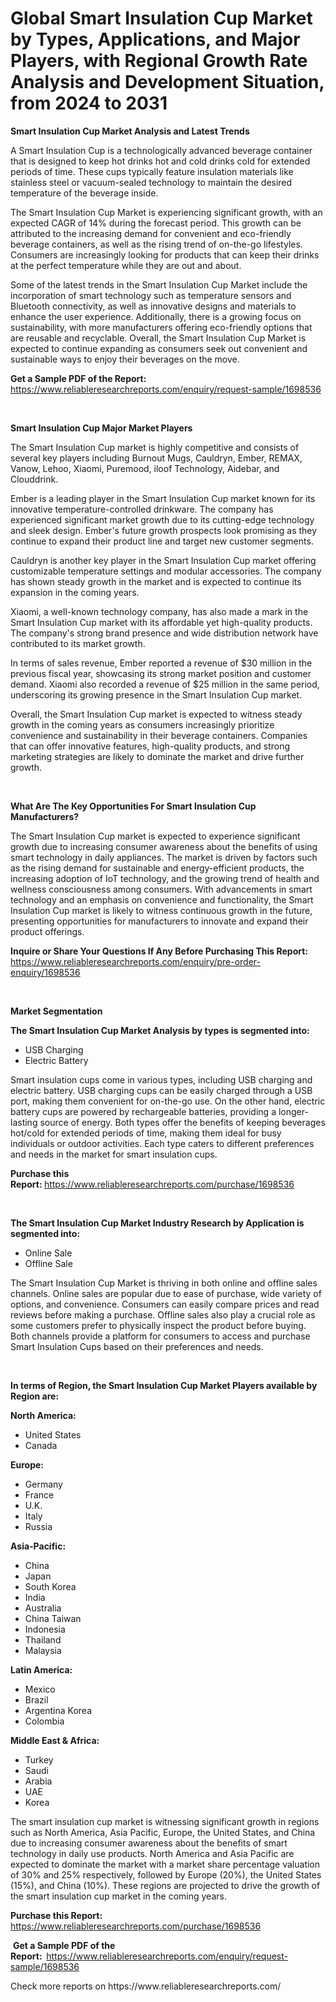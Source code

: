<p><h1>Global Smart Insulation Cup Market by Types, Applications, and Major Players, with Regional Growth Rate Analysis and Development Situation, from 2024 to 2031</h1></p><p><strong>Smart Insulation Cup Market Analysis and Latest Trends</strong></p>
<p><p>A Smart Insulation Cup is a technologically advanced beverage container that is designed to keep hot drinks hot and cold drinks cold for extended periods of time. These cups typically feature insulation materials like stainless steel or vacuum-sealed technology to maintain the desired temperature of the beverage inside.</p><p>The Smart Insulation Cup Market is experiencing significant growth, with an expected CAGR of 14% during the forecast period. This growth can be attributed to the increasing demand for convenient and eco-friendly beverage containers, as well as the rising trend of on-the-go lifestyles. Consumers are increasingly looking for products that can keep their drinks at the perfect temperature while they are out and about.</p><p>Some of the latest trends in the Smart Insulation Cup Market include the incorporation of smart technology such as temperature sensors and Bluetooth connectivity, as well as innovative designs and materials to enhance the user experience. Additionally, there is a growing focus on sustainability, with more manufacturers offering eco-friendly options that are reusable and recyclable. Overall, the Smart Insulation Cup Market is expected to continue expanding as consumers seek out convenient and sustainable ways to enjoy their beverages on the move.</p></p>
<p><strong>Get a Sample PDF of the Report:&nbsp;</strong> <a href="https://www.reliableresearchreports.com/enquiry/request-sample/1698536">https://www.reliableresearchreports.com/enquiry/request-sample/1698536</a></p>
<p>&nbsp;</p>
<p><strong>Smart Insulation Cup Major Market Players</strong></p>
<p><p>The Smart Insulation Cup market is highly competitive and consists of several key players including Burnout Mugs, Cauldryn, Ember, REMAX, Vanow, Lehoo, Xiaomi, Puremood, iloof Technology, Aidebar, and Clouddrink.</p><p>Ember is a leading player in the Smart Insulation Cup market known for its innovative temperature-controlled drinkware. The company has experienced significant market growth due to its cutting-edge technology and sleek design. Ember's future growth prospects look promising as they continue to expand their product line and target new customer segments.</p><p>Cauldryn is another key player in the Smart Insulation Cup market offering customizable temperature settings and modular accessories. The company has shown steady growth in the market and is expected to continue its expansion in the coming years.</p><p>Xiaomi, a well-known technology company, has also made a mark in the Smart Insulation Cup market with its affordable yet high-quality products. The company's strong brand presence and wide distribution network have contributed to its market growth.</p><p>In terms of sales revenue, Ember reported a revenue of $30 million in the previous fiscal year, showcasing its strong market position and customer demand. Xiaomi also recorded a revenue of $25 million in the same period, underscoring its growing presence in the Smart Insulation Cup market.</p><p>Overall, the Smart Insulation Cup market is expected to witness steady growth in the coming years as consumers increasingly prioritize convenience and sustainability in their beverage containers. Companies that can offer innovative features, high-quality products, and strong marketing strategies are likely to dominate the market and drive further growth.</p></p>
<p>&nbsp;</p>
<p><strong>What Are The Key Opportunities For Smart Insulation Cup Manufacturers?</strong></p>
<p><p>The Smart Insulation Cup market is expected to experience significant growth due to increasing consumer awareness about the benefits of using smart technology in daily appliances. The market is driven by factors such as the rising demand for sustainable and energy-efficient products, the increasing adoption of IoT technology, and the growing trend of health and wellness consciousness among consumers. With advancements in smart technology and an emphasis on convenience and functionality, the Smart Insulation Cup market is likely to witness continuous growth in the future, presenting opportunities for manufacturers to innovate and expand their product offerings.</p></p>
<p><strong>Inquire or Share Your Questions If Any Before Purchasing This Report:</strong> <a href="https://www.reliableresearchreports.com/enquiry/pre-order-enquiry/1698536">https://www.reliableresearchreports.com/enquiry/pre-order-enquiry/1698536</a></p>
<p>&nbsp;</p>
<p><strong>Market Segmentation</strong></p>
<p><strong>The Smart Insulation Cup Market Analysis by types is segmented into:</strong></p>
<p><ul><li>USB Charging</li><li>Electric Battery</li></ul></p>
<p><p>Smart insulation cups come in various types, including USB charging and electric battery. USB charging cups can be easily charged through a USB port, making them convenient for on-the-go use. On the other hand, electric battery cups are powered by rechargeable batteries, providing a longer-lasting source of energy. Both types offer the benefits of keeping beverages hot/cold for extended periods of time, making them ideal for busy individuals or outdoor activities. Each type caters to different preferences and needs in the market for smart insulation cups.</p></p>
<p><strong>Purchase this Report:&nbsp;</strong><a href="https://www.reliableresearchreports.com/purchase/1698536">https://www.reliableresearchreports.com/purchase/1698536</a></p>
<p>&nbsp;</p>
<p><strong>The Smart Insulation Cup Market Industry Research by Application is segmented into:</strong></p>
<p><ul><li>Online Sale</li><li>Offline Sale</li></ul></p>
<p><p>The Smart Insulation Cup Market is thriving in both online and offline sales channels. Online sales are popular due to ease of purchase, wide variety of options, and convenience. Consumers can easily compare prices and read reviews before making a purchase. Offline sales also play a crucial role as some customers prefer to physically inspect the product before buying. Both channels provide a platform for consumers to access and purchase Smart Insulation Cups based on their preferences and needs.</p></p>
<p>&nbsp;</p>
<p><strong>In terms of Region, the Smart Insulation Cup Market Players available by Region are:</strong></p>
<p>
    <p> <strong> North America: </strong>
        <ul>
            <li>United States</li>
            <li>Canada</li>
        </ul>
        </p> 
    <p> <strong> Europe: </strong>
        <ul>
            <li>Germany</li>
            <li>France</li>
            <li>U.K.</li>
            <li>Italy</li>
            <li>Russia</li>
        </ul>
        </p> 
    <p> <strong> Asia-Pacific: </strong>
        <ul>
            <li>China</li>
            <li>Japan</li>
            <li>South Korea</li>
            <li>India</li>
            <li>Australia</li>
            <li>China Taiwan</li>
            <li>Indonesia</li>
            <li>Thailand</li>
            <li>Malaysia</li>
        </ul>
        </p> 
    <p> <strong> Latin America: </strong>
        <ul>
            <li>Mexico</li>
            <li>Brazil</li>
            <li>Argentina Korea</li>
            <li>Colombia</li>
        </ul>
        </p> 
    <p> <strong> Middle East & Africa: </strong>
        <ul>
            <li>Turkey</li>
            <li>Saudi</li>
            <li>Arabia</li>
            <li>UAE</li>
            <li>Korea</li>
        </ul>
    </p>
    </p>
<p><p>The smart insulation cup market is witnessing significant growth in regions such as North America, Asia Pacific, Europe, the United States, and China due to increasing consumer awareness about the benefits of smart technology in daily use products. North America and Asia Pacific are expected to dominate the market with a market share percentage valuation of 30% and 25% respectively, followed by Europe (20%), the United States (15%), and China (10%). These regions are projected to drive the growth of the smart insulation cup market in the coming years.</p></p>
<p><strong>Purchase this Report: </strong><a href="https://www.reliableresearchreports.com/purchase/1698536">https://www.reliableresearchreports.com/purchase/1698536</a></p>
<p>&nbsp;<strong>Get a Sample PDF of the Report:&nbsp;&nbsp;</strong><a href="https://www.reliableresearchreports.com/enquiry/request-sample/1698536">https://www.reliableresearchreports.com/enquiry/request-sample/1698536</a></p>
<p><strong></strong></p>
<p>Check more reports on https://www.reliableresearchreports.com/</p>